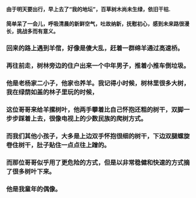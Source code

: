 #### 由于明天要出行，早上去了“我的地坛”，百草树木尚未生绿，依旧干枯.
#### 简单呆了一会儿，呼吸清晨的新鲜空气，吐故纳新，抚慰初心，感到未来路很漫长，挑战多而有意义。
###  回来的路上遇到羊倌，好像是傻大乱，赶着一群绵羊通过高速桥。
###  再往前走，树林旁边的住户出来一个中年男子，推着小推车倒垃圾。
###  他是老杨家二小子，他家也养羊。我记得小时候，树林里很多大树，我在绿荫如盖的林子里玩的时候，
###  这位哥哥来给羊摞树叶，他两手攀着比自己怀抱还粗的树干，双脚一步步踩着上去，很像电视上的少数民族的爬树方式。
###  而我们其他小孩子，大多是上边双手怀抱很细的树干，下边双腿螺旋卷住树干，肚子贴住一点点往上蹭的。
###  而那位哥哥似乎用了更危险的方式，但是以非常稳健和快速的方式摘了很多树叶下来。
###  他是我童年的偶像。
